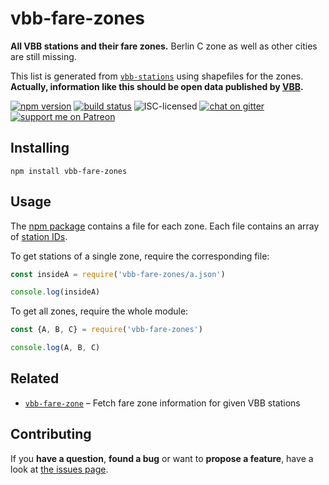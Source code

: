 # vbb-fare-zones

**All VBB stations and their fare zones.** Berlin C zone as well as other cities are still missing.

This list is generated from [`vbb-stations`](https://github.com/derhuerst/vbb-stations) using shapefiles for the zones. **Actually, information like this should be open data published by [VBB](https://www.vbb.de/).**

[![npm version](https://img.shields.io/npm/v/vbb-fare-zones.svg)](https://www.npmjs.com/package/vbb-fare-zones)
[![build status](https://img.shields.io/travis/derhuerst/vbb-fare-zones.svg)](https://travis-ci.org/derhuerst/vbb-fare-zones)
![ISC-licensed](https://img.shields.io/github/license/derhuerst/vbb-fare-zones.svg)
[![chat on gitter](https://badges.gitter.im/derhuerst.svg)](https://gitter.im/derhuerst)
[![support me on Patreon](https://img.shields.io/badge/support%20me-on%20patreon-fa7664.svg)](https://patreon.com/derhuerst)


## Installing

```shell
npm install vbb-fare-zones
```


## Usage

The [npm package](https://www.npmjs.com/package/vbb-fare-zones) contains a file for each zone. Each file contains an array of [station IDs](https://github.com/derhuerst/vbb-stations#usage).

To get stations of a single zone, require the corresponding file:

```js
const insideA = require('vbb-fare-zones/a.json')

console.log(insideA)
```

To get all zones, require the whole module:

```js
const {A, B, C} = require('vbb-fare-zones')

console.log(A, B, C)
```


## Related

- [`vbb-fare-zone`](https://github.com/juliuste/vbb-fare-zone) – Fetch fare zone information for given VBB stations


## Contributing

If you **have a question**, **found a bug** or want to **propose a feature**, have a look at [the issues page](https://github.com/derhuerst/vbb-fare-zones/issues).
